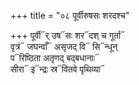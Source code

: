 +++
title = "०८ पूर्वीरुषसः शरदश्च"

+++
पूर्वी᳓र् उष᳓सः शर᳓दश् च गूर्ता᳓  
वृत्रं᳓ जघन्वाँ᳓ असृजद् वि᳓ सि᳓न्धून्  
प᳓रिष्ठिता अतृणद् बद्बधानाः᳓  
सीरा᳓ इ᳓न्द्रः स्र᳓वितवे पृथिव्या᳓